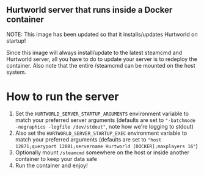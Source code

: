 ## Hurtworld server that runs inside a Docker container

NOTE: This image has been updated so that it installs/updates Hurtworld on startup!

Since this image will always install/update to the latest steamcmd and Hurtworld server, all you have to do to update your server is to redeploy the container.
Also note that the entire /steamcmd can be mounted on the host system.

# How to run the server
1. Set the ```HURTWORLD_SERVER_STARTUP_ARGUMENTS``` environment variable to match your preferred server arguments (defaults are set to ```"-batchmode -nographics -logfile /dev/stdout"```, note how we're logging to stdout)
2. Also set the ```HURTWORLD_SERVER_STARTUP_EXEC``` environment variable to match your preferred arguments (defaults are set to ```"host 12871;queryport 12881;servername Hurtworld [DOCKER];maxplayers 16"```)
3. Optionally mount ```/steamcmd``` somewhere on the host or inside another container to keep your data safe
4. Run the container and enjoy!
